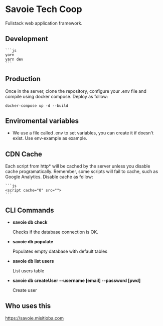 # Savoie Tech Coop

Fullstack web application framework.

## Development

    ```js
    yarn
    yarn dev
    ```

## Production

Once in the server, clone the repository, configure your .env file and compile using docker compose. Deploy as follow:

    docker-compose up -d --build

## Enviromental variables

- We use a file called .env to set variables, you can create it if doesn't exist. Use env-example as example.

## CDN Cache

Each script from http* will be cached by the server unless you disable cache programatically. Remember, some scripts will fail to cache, such as Google Analytics. Disable cache as follow:

    ```js
    <script cache="0" src="">
    ```

## CLI Commands

- **savoie db check**

    Checks if the database connection is OK.

- **savoie db populate**

    Populates empty database with default tables

- **savoie db list users**

    List users table

- **savoie db createUser --username [email] --password [pwd]**

    Create user

## Who uses this

https://savoie.misitioba.com 
